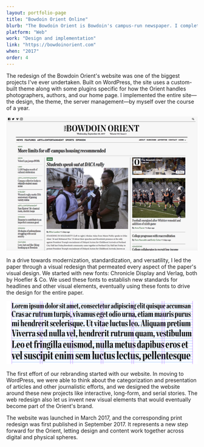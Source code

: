 ```yaml
---
layout: portfolio-page
title: "Bowdoin Orient Online"
blurb: "The Bowdoin Orient is Bowdoin's campus-run newspaper. I completely overhauled our website, making a bespoke WordPress theme following design conventions set forth by our print redesign."
platform: "Web"
work: "Design and implementation"
link: "https://bowdoinorient.com"
when: "2017"
order: 4
---
```


The redesign of the Bowdoin Orient's website was one of the biggest projects I've ever undertaken. Built on WordPress, the site uses a custom-built theme along with some plugins specific for how the Orient handles photographers, authors, and our home page. I implemented the entire site—the design, the theme, the server management—by myself over the course of a year.

<img src="/img/portfolio/orient/1.png" class="portfolio-image">

In a drive towards modernization, standardization, and versatility, I led the paper through a visual redesign that permeated every aspect of the paper's visual design. We started with new fonts: Chronicle Display and Verlag, both by Hoefler & Co. We used these fonts to establish new standards for headlines and other visual elements, eventually using these fonts to drive the design for the entire paper.

<img src="/img/portfolio/orient/2.png" class="portfolio-image">

The first effort of our rebranding started with our website. In moving to WordPress, we were able to think about the categorization and presentation of articles and other journalistic efforts, and we designed the website around these new projects like interactive, long-form, and serial stories. The web redesign also let us invent new visual elements that would eventually become part of the Orient's brand.

The website was launched in March 2017, and the corresponding print redesign was first published in September 2017. It represents a new step forward for the Orient, letting design and content work together across digital and physical spheres.
